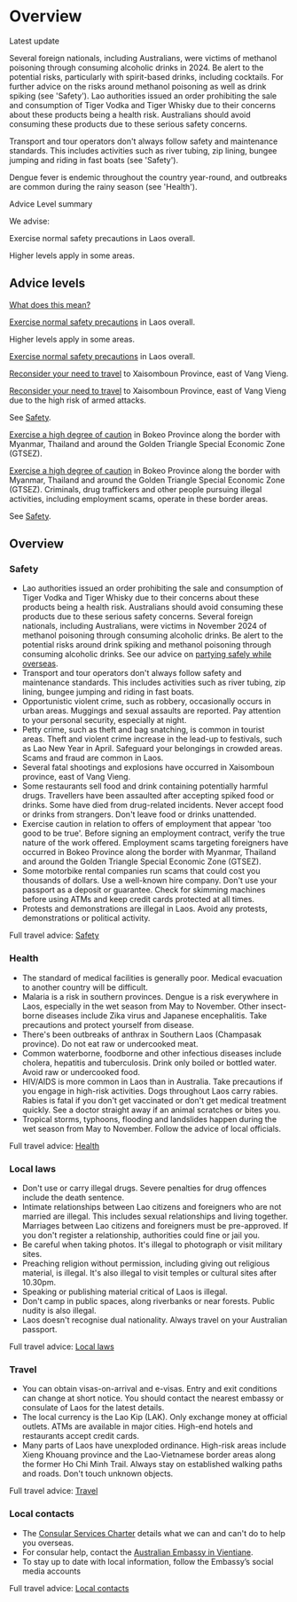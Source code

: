 # Overview

Latest update

Several foreign nationals, including Australians, were victims of methanol poisoning through consuming alcoholic drinks in 2024. Be alert to the potential risks, particularly with spirit-based drinks, including cocktails. For further advice on the risks around methanol poisoning as well as drink spiking (see 'Safety'). Lao authorities issued an order prohibiting the sale and consumption of Tiger Vodka and Tiger Whisky due to their concerns about these products being a health risk. Australians should avoid consuming these products due to these serious safety concerns.  
  
Transport and tour operators don't always follow safety and maintenance standards. This includes activities such as river tubing, zip lining, bungee jumping and riding in fast boats (see 'Safety').  
  
Dengue fever is endemic throughout the country year-round, and outbreaks are common during the rainy season (see 'Health').

Advice Level summary

We advise:

Exercise normal safety precautions in Laos overall.

Higher levels apply in some areas.

## Advice levels

[What does this mean?](/before-you-go/travel-advice-explained/)

[Exercise normal safety precautions](https://smartraveller.gov.au/consular-services/travel-advice-explained#level1) in Laos overall.

Higher levels apply in some areas.

[Exercise normal safety precautions](https://smartraveller.gov.au/consular-services/travel-advice-explained#level1) in Laos overall.

[Reconsider your need to travel](https://smartraveller.gov.au/consular-services/travel-advice-explained#level3) to Xaisomboun Province, east of Vang Vieng.

[Reconsider your need to travel](https://smartraveller.gov.au/consular-services/travel-advice-explained#level3) to Xaisomboun Province, east of Vang Vieng due to the high risk of armed attacks.

See [Safety](#safety).

[Exercise a high degree of caution](https://smartraveller.gov.au/consular-services/travel-advice-explained#level2) in Bokeo Province along the border with Myanmar, Thailand and around the Golden Triangle Special Economic Zone (GTSEZ).

[Exercise a high degree of caution](https://smartraveller.gov.au/consular-services/travel-advice-explained#level2) in Bokeo Province along the border with Myanmar, Thailand and around the Golden Triangle Special Economic Zone (GTSEZ). Criminals, drug traffickers and other people pursuing illegal activities, including employment scams, operate in these border areas.

See [Safety](#safety).

## Overview

### Safety

* Lao authorities issued an order prohibiting the sale and consumption of Tiger Vodka and Tiger Whisky due to their concerns about these products being a health risk. Australians should avoid consuming these products due to these serious safety concerns. Several foreign nationals, including Australians, were victims in November 2024 of methanol poisoning through consuming alcoholic drinks. Be alert to the potential risks around drink spiking and methanol poisoning through consuming alcoholic drinks. See our advice on [partying safely while overseas](https://aus01.safelinks.protection.outlook.com/?url=https%3A%2F%2Fwww.smartraveller.gov.au%2Fbefore-you-go%2Fsafety%2Fpartying%23methanol&data=05%7C02%7Ctravel.advice%40dfat.gov.au%7C1a6539ec3139433d955108dd0ce9c732%7C9b7f23b30e8347a58a40ffa8a6fea536%7C0%7C0%7C638680920391942531%7CUnknown%7CTWFpbGZsb3d8eyJFbXB0eU1hcGkiOnRydWUsIlYiOiIwLjAuMDAwMCIsIlAiOiJXaW4zMiIsIkFOIjoiTWFpbCIsIldUIjoyfQ%3D%3D%7C0%7C%7C%7C&sdata=MuUR4Fb3UrVvnWGmL2TmgGLuMXbvf0um8xG231kDBXI%3D&reserved=0).
* Transport and tour operators don't always follow safety and maintenance standards. This includes activities such as river tubing, zip lining, bungee jumping and riding in fast boats.
* Opportunistic violent crime, such as robbery, occasionally occurs in urban areas. Muggings and sexual assaults are reported. Pay attention to your personal security, especially at night.
* Petty crime, such as theft and bag snatching, is common in tourist areas. Theft and violent crime increase in the lead-up to festivals, such as Lao New Year in April. Safeguard your belongings in crowded areas. Scams and fraud are common in Laos.
* Several fatal shootings and explosions have occurred in Xaisomboun province, east of Vang Vieng.
* Some restaurants sell food and drink containing potentially harmful drugs. Travellers have been assaulted after accepting spiked food or drinks. Some have died from drug-related incidents. Never accept food or drinks from strangers. Don't leave food or drinks unattended.
* Exercise caution in relation to offers of employment that appear 'too good to be true'. Before signing an employment contract, verify the true nature of the work offered. Employment scams targeting foreigners have occurred in Bokeo Province along the border with Myanmar, Thailand and around the Golden Triangle Special Economic Zone (GTSEZ).
* Some motorbike rental companies run scams that could cost you thousands of dollars. Use a well-known hire company. Don't use your passport as a deposit or guarantee. Check for skimming machines before using ATMs and keep credit cards protected at all times.
* Protests and demonstrations are illegal in Laos. Avoid any protests, demonstrations or political activity.

Full travel advice: [Safety](#safety)

### Health

* The standard of medical facilities is generally poor. Medical evacuation to another country will be difficult.
* Malaria is a risk in southern provinces. Dengue is a risk everywhere in Laos, especially in the wet season from May to November. Other insect-borne diseases include Zika virus and Japanese encephalitis. Take precautions and protect yourself from disease.
* There's been outbreaks of anthrax in Southern Laos (Champasak province). Do not eat raw or undercooked meat.
* Common waterborne, foodborne and other infectious diseases include cholera, hepatitis and tuberculosis. Drink only boiled or bottled water. Avoid raw or undercooked food.
* HIV/AIDS is more common in Laos than in Australia. Take precautions if you engage in high-risk activities. Dogs throughout Laos carry rabies. Rabies is fatal if you don't get vaccinated or don't get medical treatment quickly. See a doctor straight away if an animal scratches or bites you.
* Tropical storms, typhoons, flooding and landslides happen during the wet season from May to November. Follow the advice of local officials.

Full travel advice: [Health](#health)

### Local laws

* Don't use or carry illegal drugs. Severe penalties for drug offences include the death sentence.
* Intimate relationships between Lao citizens and foreigners who are not married are illegal. This includes sexual relationships and living together. Marriages between Lao citizens and foreigners must be pre-approved. If you don't register a relationship, authorities could fine or jail you.
* Be careful when taking photos. It's illegal to photograph or visit military sites.
* Preaching religion without permission, including giving out religious material, is illegal. It's also illegal to visit temples or cultural sites after 10.30pm.
* Speaking or publishing material critical of Laos is illegal.
* Don't camp in public spaces, along riverbanks or near forests. Public nudity is also illegal.
* Laos doesn't recognise dual nationality. Always travel on your Australian passport.

Full travel advice: [Local laws](#local-laws)

### Travel

* You can obtain visas-on-arrival and e-visas. Entry and exit conditions can change at short notice. You should contact the nearest embassy or consulate of Laos for the latest details.
* The local currency is the Lao Kip (LAK). Only exchange money at official outlets. ATMs are available in major cities. High-end hotels and restaurants accept credit cards.
* Many parts of Laos have unexploded ordinance. High-risk areas include Xieng Khouang province and the Lao-Vietnamese border areas along the former Ho Chi Minh Trail. Always stay on established walking paths and roads. Don't touch unknown objects.

Full travel advice: [Travel](#travel)

### Local contacts

* The [Consular Services Charter](/consular-services/consular-services-charter "Consular Services Charter") details what we can and can't do to help you overseas.
* For consular help, contact the [Australian Embassy in Vientiane](http://www.laos.embassy.gov.au/).
* To stay up to date with local information, follow the Embassy’s social media accounts

Full travel advice: [Local contacts](#local-contacts)